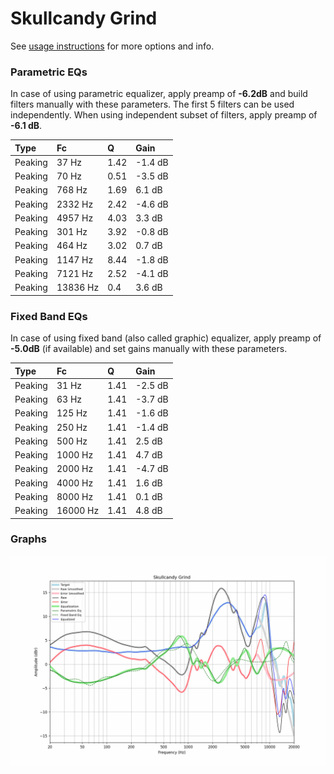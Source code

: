 # Skullcandy Grind
See [usage instructions](https://github.com/jaakkopasanen/AutoEq#usage) for more options and info.

### Parametric EQs
In case of using parametric equalizer, apply preamp of **-6.2dB** and build filters manually
with these parameters. The first 5 filters can be used independently.
When using independent subset of filters, apply preamp of **-6.1 dB**.

| Type    | Fc       |    Q | Gain    |
|:--------|:---------|:-----|:--------|
| Peaking | 37 Hz    | 1.42 | -1.4 dB |
| Peaking | 70 Hz    | 0.51 | -3.5 dB |
| Peaking | 768 Hz   | 1.69 | 6.1 dB  |
| Peaking | 2332 Hz  | 2.42 | -4.6 dB |
| Peaking | 4957 Hz  | 4.03 | 3.3 dB  |
| Peaking | 301 Hz   | 3.92 | -0.8 dB |
| Peaking | 464 Hz   | 3.02 | 0.7 dB  |
| Peaking | 1147 Hz  | 8.44 | -1.8 dB |
| Peaking | 7121 Hz  | 2.52 | -4.1 dB |
| Peaking | 13836 Hz | 0.4  | 3.6 dB  |

### Fixed Band EQs
In case of using fixed band (also called graphic) equalizer, apply preamp of **-5.0dB**
(if available) and set gains manually with these parameters.

| Type    | Fc       |    Q | Gain    |
|:--------|:---------|:-----|:--------|
| Peaking | 31 Hz    | 1.41 | -2.5 dB |
| Peaking | 63 Hz    | 1.41 | -3.7 dB |
| Peaking | 125 Hz   | 1.41 | -1.6 dB |
| Peaking | 250 Hz   | 1.41 | -1.4 dB |
| Peaking | 500 Hz   | 1.41 | 2.5 dB  |
| Peaking | 1000 Hz  | 1.41 | 4.7 dB  |
| Peaking | 2000 Hz  | 1.41 | -4.7 dB |
| Peaking | 4000 Hz  | 1.41 | 1.6 dB  |
| Peaking | 8000 Hz  | 1.41 | 0.1 dB  |
| Peaking | 16000 Hz | 1.41 | 4.8 dB  |

### Graphs
![](./Skullcandy%20Grind.png)